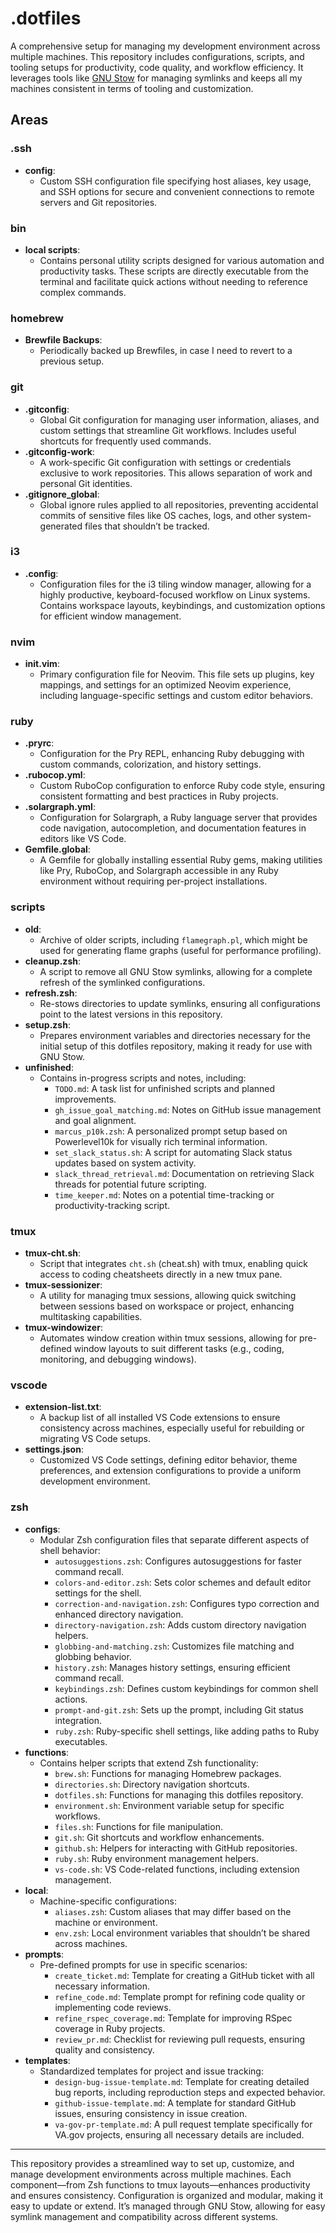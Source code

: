 # .dotfiles

A comprehensive setup for managing my development environment across multiple machines. This repository includes configurations, scripts, and tooling setups for productivity, code quality, and workflow efficiency. It leverages tools like [GNU Stow](https://www.gnu.org/software/stow/) for managing symlinks and keeps all my machines consistent in terms of tooling and customization.

## Areas

### .ssh

- **config**:
    - Custom SSH configuration file specifying host aliases, key usage, and SSH options for secure and convenient connections to remote servers and Git repositories.

### bin

- **local scripts**:
    - Contains personal utility scripts designed for various automation and productivity tasks. These scripts are directly executable from the terminal and facilitate quick actions without needing to reference complex commands.

### homebrew

- **Brewfile Backups**:
    - Periodically backed up Brewfiles, in case I need to revert to a previous setup.

### git

- **.gitconfig**:
    - Global Git configuration for managing user information, aliases, and custom settings that streamline Git workflows. Includes useful shortcuts for frequently used commands.
- **.gitconfig-work**:
    - A work-specific Git configuration with settings or credentials exclusive to work repositories. This allows separation of work and personal Git identities.
- **.gitignore_global**:
    - Global ignore rules applied to all repositories, preventing accidental commits of sensitive files like OS caches, logs, and other system-generated files that shouldn’t be tracked.

### i3

- **.config**:
    - Configuration files for the i3 tiling window manager, allowing for a highly productive, keyboard-focused workflow on Linux systems. Contains workspace layouts, keybindings, and customization options for efficient window management.

### nvim

- **init.vim**:
    - Primary configuration file for Neovim. This file sets up plugins, key mappings, and settings for an optimized Neovim experience, including language-specific settings and custom editor behaviors.

### ruby

- **.pryrc**:
    - Configuration for the Pry REPL, enhancing Ruby debugging with custom commands, colorization, and history settings.
- **.rubocop.yml**:
    - Custom RuboCop configuration to enforce Ruby code style, ensuring consistent formatting and best practices in Ruby projects.
- **.solargraph.yml**:
    - Configuration for Solargraph, a Ruby language server that provides code navigation, autocompletion, and documentation features in editors like VS Code.
- **Gemfile.global**:
    - A Gemfile for globally installing essential Ruby gems, making utilities like Pry, RuboCop, and Solargraph accessible in any Ruby environment without requiring per-project installations.

### scripts

- **old**:
    - Archive of older scripts, including `flamegraph.pl`, which might be used for generating flame graphs (useful for performance profiling).
- **cleanup.zsh**:
    - A script to remove all GNU Stow symlinks, allowing for a complete refresh of the symlinked configurations.
- **refresh.zsh**:
    - Re-stows directories to update symlinks, ensuring all configurations point to the latest versions in this repository.
- **setup.zsh**:
    - Prepares environment variables and directories necessary for the initial setup of this dotfiles repository, making it ready for use with GNU Stow.
- **unfinished**:
    - Contains in-progress scripts and notes, including:
        - `TODO.md`: A task list for unfinished scripts and planned improvements.
        - `gh_issue_goal_matching.md`: Notes on GitHub issue management and goal alignment.
        - `marcus_p10k.zsh`: A personalized prompt setup based on Powerlevel10k for visually rich terminal information.
        - `set_slack_status.sh`: A script for automating Slack status updates based on system activity.
        - `slack_thread_retrieval.md`: Documentation on retrieving Slack threads for potential future scripting.
        - `time_keeper.md`: Notes on a potential time-tracking or productivity-tracking script.

### tmux

- **tmux-cht.sh**:
    - Script that integrates `cht.sh` (cheat.sh) with tmux, enabling quick access to coding cheatsheets directly in a new tmux pane.
- **tmux-sessionizer**:
    - A utility for managing tmux sessions, allowing quick switching between sessions based on workspace or project, enhancing multitasking capabilities.
- **tmux-windowizer**:
    - Automates window creation within tmux sessions, allowing for pre-defined window layouts to suit different tasks (e.g., coding, monitoring, and debugging windows).

### vscode

- **extension-list.txt**:
    - A backup list of all installed VS Code extensions to ensure consistency across machines, especially useful for rebuilding or migrating VS Code setups.
- **settings.json**:
    - Customized VS Code settings, defining editor behavior, theme preferences, and extension configurations to provide a uniform development environment.

### zsh

- **configs**:
    - Modular Zsh configuration files that separate different aspects of shell behavior:
        - `autosuggestions.zsh`: Configures autosuggestions for faster command recall.
        - `colors-and-editor.zsh`: Sets color schemes and default editor settings for the shell.
        - `correction-and-navigation.zsh`: Configures typo correction and enhanced directory navigation.
        - `directory-navigation.zsh`: Adds custom directory navigation helpers.
        - `globbing-and-matching.zsh`: Customizes file matching and globbing behavior.
        - `history.zsh`: Manages history settings, ensuring efficient command recall.
        - `keybindings.zsh`: Defines custom keybindings for common shell actions.
        - `prompt-and-git.zsh`: Sets up the prompt, including Git status integration.
        - `ruby.zsh`: Ruby-specific shell settings, like adding paths to Ruby executables.
- **functions**:
    - Contains helper scripts that extend Zsh functionality:
        - `brew.sh`: Functions for managing Homebrew packages.
        - `directories.sh`: Directory navigation shortcuts.
        - `dotfiles.sh`: Functions for managing this dotfiles repository.
        - `environment.sh`: Environment variable setup for specific workflows.
        - `files.sh`: Functions for file manipulation.
        - `git.sh`: Git shortcuts and workflow enhancements.
        - `github.sh`: Helpers for interacting with GitHub repositories.
        - `ruby.sh`: Ruby environment management helpers.
        - `vs-code.sh`: VS Code-related functions, including extension management.
- **local**:
    - Machine-specific configurations:
        - `aliases.zsh`: Custom aliases that may differ based on the machine or environment.
        - `env.zsh`: Local environment variables that shouldn’t be shared across machines.
- **prompts**:
    - Pre-defined prompts for use in specific scenarios:
        - `create_ticket.md`: Template for creating a GitHub ticket with all necessary information.
        - `refine_code.md`: Template prompt for refining code quality or implementing code reviews.
        - `refine_rspec_coverage.md`: Template for improving RSpec coverage in Ruby projects.
        - `review_pr.md`: Checklist for reviewing pull requests, ensuring quality and consistency.
- **templates**:
    - Standardized templates for project and issue tracking:
        - `design-bug-issue-template.md`: Template for creating detailed bug reports, including reproduction steps and expected behavior.
        - `github-issue-template.md`: A template for standard GitHub issues, ensuring consistency in issue creation.
        - `va-gov-pr-template.md`: A pull request template specifically for VA.gov projects, ensuring all necessary details are included.

---

This repository provides a streamlined way to set up, customize, and manage development environments across multiple machines. Each component—from Zsh functions to tmux layouts—enhances productivity and ensures consistency. Configuration is organized and modular, making it easy to update or extend. It’s managed through GNU Stow, allowing for easy symlink management and compatibility across different systems.
